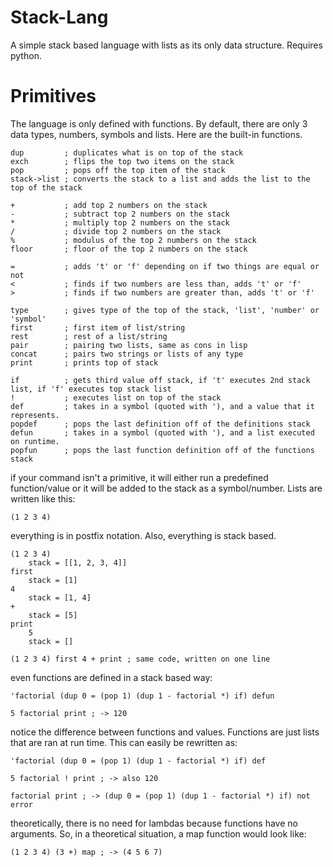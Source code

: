 # Stack-Lang
A simple stack based language with lists as its only data structure. Requires python.

# Primitives
The language is only defined with functions. By default, there are only 3 data types, numbers, symbols and lists.
Here are the built-in functions.

    dup         ; duplicates what is on top of the stack
    exch        ; flips the top two items on the stack
    pop         ; pops off the top item of the stack
    stack->list ; converts the stack to a list and adds the list to the top of the stack
    
    +           ; add top 2 numbers on the stack
    -           ; subtract top 2 numbers on the stack
    *           ; multiply top 2 numbers on the stack
    /           ; divide top 2 numbers on the stack
    %           ; modulus of the top 2 numbers on the stack
    floor       ; floor of the top 2 numbers on the stack
    
    =           ; adds 't' or 'f' depending on if two things are equal or not
    <           ; finds if two numbers are less than, adds 't' or 'f'
    >           ; finds if two numbers are greater than, adds 't' or 'f'

    type        ; gives type of the top of the stack, 'list', 'number' or 'symbol'
    first       ; first item of list/string
    rest        ; rest of a list/string
    pair        ; pairing two lists, same as cons in lisp
    concat      ; pairs two strings or lists of any type
    print       ; prints top of stack
    
    if          ; gets third value off stack, if 't' executes 2nd stack list, if 'f' executes top stack list
    !           ; executes list on top of the stack
    def         ; takes in a symbol (quoted with '), and a value that it represents.
    popdef      ; pops the last definition off of the definitions stack
    defun       ; takes in a symbol (quoted with '), and a list executed on runtime.
    popfun      ; pops the last function definition off of the functions stack

if your command isn't a primitive, it will either run a predefined function/value or it will be added to the stack as a symbol/number. Lists are written like this:

    (1 2 3 4)

everything is in postfix notation. Also, everything is stack based.

    (1 2 3 4)
        stack = [[1, 2, 3, 4]]
    first
        stack = [1]
    4
        stack = [1, 4]
    +
        stack = [5]
    print
        5
        stack = []
    
    (1 2 3 4) first 4 + print ; same code, written on one line

even functions are defined in a stack based way:

    'factorial (dup 0 = (pop 1) (dup 1 - factorial *) if) defun

    5 factorial print ; -> 120

notice the difference between functions and values. Functions are just lists that are ran at run time. This can easily be rewritten as:


    'factorial (dup 0 = (pop 1) (dup 1 - factorial *) if) def
    
    5 factorial ! print ; -> also 120
    
    factorial print ; -> (dup 0 = (pop 1) (dup 1 - factorial *) if) not error

theoretically, there is no need for lambdas because functions have no arguments. So, in a theoretical situation, a map function would look like:

    (1 2 3 4) (3 +) map ; -> (4 5 6 7)
